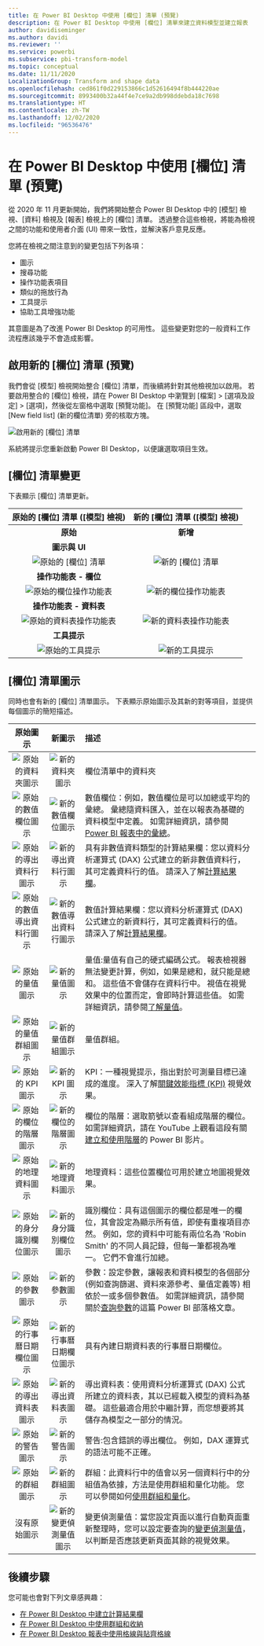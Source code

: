 ```yaml
---
title: 在 Power BI Desktop 中使用 [欄位] 清單 (預覽)
description: 在 Power BI Desktop 中使用 [欄位] 清單來建立資料模型並建立報表
author: davidiseminger
ms.author: davidi
ms.reviewer: ''
ms.service: powerbi
ms.subservice: pbi-transform-model
ms.topic: conceptual
ms.date: 11/11/2020
LocalizationGroup: Transform and shape data
ms.openlocfilehash: ced861f0d229153866c1d52616494f8b444220ae
ms.sourcegitcommit: 8993400b32a44f4e7ce9a2db998ddebda18c7698
ms.translationtype: HT
ms.contentlocale: zh-TW
ms.lasthandoff: 12/02/2020
ms.locfileid: "96536476"
---
```

# <a name="using-the-field-list-in-power-bi-desktop-preview"></a>在 Power BI Desktop 中使用 [欄位] 清單 (預覽)

從 2020 年 11 月更新開始，我們將開始整合 Power BI Desktop 中的 [模型] 檢視、[資料] 檢視及 [報表] 檢視上的 [欄位] 清單。 透過整合這些檢視，將能為檢視之間的功能和使用者介面 (UI) 帶來一致性，並解決客戶意見反應。

您將在檢視之間注意到的變更包括下列各項：

* 圖示
* 搜尋功能
* 操作功能表項目
* 類似的拖放行為
* 工具提示
* 協助工具增強功能

其意圖是為了改進 Power BI Desktop 的可用性。 這些變更對您的一般資料工作流程應該幾乎不會造成影響。

## <a name="enabling-the-new-field-list-preview"></a>啟用新的 [欄位] 清單 (預覽)

我們會從 [模型] 檢視開始整合 [欄位] 清單，而後續將針對其他檢視加以啟用。 若要啟用整合的 [欄位] 檢視，請在 Power BI Desktop 中瀏覽到 [檔案] > [選項及設定] > [選項]，然後從左窗格中選取 [預覽功能]。 在 [預覽功能] 區段中，選取 [New field list] \(新的欄位清單\) 旁的核取方塊。

![啟用新的 [欄位] 清單](media/desktop-field-list/field-list-01.png)

系統將提示您重新啟動 Power BI Desktop，以便讓選取項目生效。

## <a name="field-list-changes"></a>[欄位] 清單變更

下表顯示 [欄位] 清單更新。 


|**原始的 [欄位] 清單 ([模型] 檢視)**  | **新的 [欄位] 清單 ([模型] 檢視)**  |
|:---------:|:---------:|
|**原始** |**新增** |
|**圖示與 UI**       ||
|![原始的 [欄位] 清單](media/desktop-field-list/field-list-01a.png)     |![新的 [欄位] 清單](media/desktop-field-list/field-list-01b.png)    |
|**操作功能表 - 欄位**       ||
|![原始的欄位操作功能表](media/desktop-field-list/field-list-02a.png)     |![新的欄位操作功能表](media/desktop-field-list/field-list-02b.png)    |
|**操作功能表 - 資料表**       ||
|![原始的資料表操作功能表](media/desktop-field-list/field-list-03a.png)     |![新的資料表操作功能表](media/desktop-field-list/field-list-03b.png)    |
|**工具提示**       ||
|![原始的工具提示](media/desktop-field-list/field-list-04a.png)     |![新的工具提示](media/desktop-field-list/field-list-04b.png)    |

## <a name="field-list-icons"></a>[欄位] 清單圖示

同時也會有新的 [欄位] 清單圖示。 下表顯示原始圖示及其新的對等項目，並提供每個圖示的簡短描述。 


|原始圖示  |新圖示  |描述  |
|:---------:|:---------:|:---------|
|![原始的資料夾圖示](media/desktop-field-list/field-list-05a.png)     |![新的資料夾圖示](media/desktop-field-list/field-list-05b.png)           |欄位清單中的資料夾         |
|![原始的數值欄位圖示](media/desktop-field-list/field-list-06a.png)     |![新的數值欄位圖示](media/desktop-field-list/field-list-06b.png)         |數值欄位：例如，數值欄位是可以加總或平均的彙總。 彙總隨資料匯入，並在以報表為基礎的資料模型中定義。 如需詳細資訊，請參閱 [Power BI 報表中的彙總](../create-reports/service-aggregates.md)。         |
|![原始的導出資料行圖示](media/desktop-field-list/field-list-07a.png)     |![新的導出資料行圖示](media/desktop-field-list/field-list-07b.png)         |具有非數值資料類型的計算結果欄：您以資料分析運算式 (DAX) 公式建立的新非數值資料行，其可定義資料行的值。 請深入了解[計算結果欄](desktop-calculated-columns.md)。        |
|![原始的數值導出資料行圖示](media/desktop-field-list/field-list-08a.png)     |![新的數值導出資料行圖示](media/desktop-field-list/field-list-08b.png)          |數值計算結果欄：您以資料分析運算式 (DAX) 公式建立的新資料行，其可定義資料行的值。 請深入了解[計算結果欄](desktop-calculated-columns.md)。         |
|![原始的量值圖示](media/desktop-field-list/field-list-09a.png)     |![新的量值圖示](media/desktop-field-list/field-list-09b.png)          |量值:量值有自己的硬式編碼公式。 報表檢視器無法變更計算，例如，如果是總和，就只能是總和。 這些值不會儲存在資料行中。 視值在視覺效果中的位置而定，會即時計算這些值。 如需詳細資訊，請參閱[了解量值](desktop-measures.md)。         |
|![原始的量值群組圖示](media/desktop-field-list/field-list-10a.png)     |![新的量值群組圖示](media/desktop-field-list/field-list-10b.png)         |量值群組。         |
|![原始的 KPI 圖示](media/desktop-field-list/field-list-11a.png)     |![新的 KPI 圖示](media/desktop-field-list/field-list-11b.png)         |KPI：一種視覺提示，指出對於可測量目標已達成的進度。 深入了解[關鍵效能指標 (KPI)](../visuals/power-bi-visualization-kpi.md) 視覺效果。         |
|![原始的欄位的階層圖示](media/desktop-field-list/field-list-12a.png)     |![新的欄位的階層圖示](media/desktop-field-list/field-list-12b.png)           |欄位的階層：選取箭號以查看組成階層的欄位。 如需詳細資訊，請在 YouTube 上觀看這段有關[建立和使用階層](https://www.youtube.com/watch?v=q8WDUAiTGeU)的 Power BI 影片。         |
|![原始的地理資料圖示](media/desktop-field-list/field-list-13a.png)     |![新的地理資料圖示](media/desktop-field-list/field-list-13b.png)         |地理資料：這些位置欄位可用於建立地圖視覺效果。         |
|![原始的身分識別欄位圖示](media/desktop-field-list/field-list-14a.png)     |![新的身分識別欄位圖示](media/desktop-field-list/field-list-14b.png)          |識別欄位：具有這個圖示的欄位都是唯一的欄位，其會設定為顯示所有值，即使有重複項目亦然。 例如，您的資料中可能有兩位名為 'Robin Smith' 的不同人員記錄，但每一筆都視為唯一。 它們不會進行加總。         |
|![原始的參數圖示](media/desktop-field-list/field-list-15a.png)     |![新的參數圖示](media/desktop-field-list/field-list-15b.png)          |參數：設定參數，讓報表和資料模型的各個部分 (例如查詢篩選、資料來源參考、量值定義等) 相依於一或多個參數值。 如需詳細資訊，請參閱關於[查詢參數](https://powerbi.microsoft.com/blog/deep-dive-into-query-parameters-and-power-bi-templates/)的這篇 Power BI 部落格文章。         |
|![原始的行事曆日期欄位圖示](media/desktop-field-list/field-list-16a.png)     |![新的行事曆日期欄位圖示](media/desktop-field-list/field-list-16b.png)         |具有內建日期資料表的行事曆日期欄位。         |
|![原始的導出資料表圖示](media/desktop-field-list/field-list-17a.png)     |![新的導出資料表圖示](media/desktop-field-list/field-list-17b.png)          |導出資料表：使用資料分析運算式 (DAX) 公式所建立的資料表，其以已經載入模型的資料為基礎。 這些最適合用於中繼計算，而您想要將其儲存為模型之一部分的情況。         |
|![原始的警告圖示](media/desktop-field-list/field-list-18a.png)     |![新的警告圖示](media/desktop-field-list/field-list-18b.png)         |警告:包含錯誤的導出欄位。 例如，DAX 運算式的語法可能不正確。         |
|![原始的群組圖示](media/desktop-field-list/field-list-19a.png)     |![新的群組圖示](media/desktop-field-list/field-list-19b.png)         |群組：此資料行中的值會以另一個資料行中的分組值為依據，方法是使用群組和量化功能。 您可以參閱如何[使用群組和量化](../create-reports/desktop-grouping-and-binning.md)。         |
| 沒有原始圖示    |![新的變更偵測量值圖示](media/desktop-field-list/field-list-20b.png)          |變更偵測量值：當您設定頁面以進行自動頁面重新整理時，您可以設定要查詢的[變更偵測量值](../create-reports/desktop-grouping-and-binning.md)，以判斷是否應該更新頁面其餘的視覺效果。         |


## <a name="next-steps"></a>後續步驟

您可能也會對下列文章感興趣：

* [在 Power BI Desktop 中建立計算結果欄](desktop-calculated-columns.md)
* [在 Power BI Desktop 中使用群組和收納](../create-reports/desktop-grouping-and-binning.md)
* [在 Power BI Desktop 報表中使用格線與貼齊格線](../create-reports/desktop-gridlines-snap-to-grid.md)

